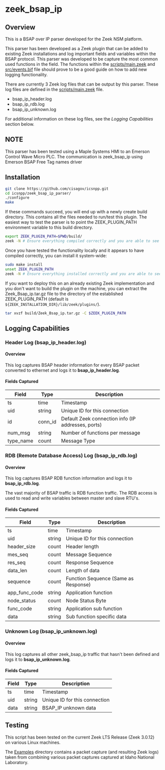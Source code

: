 # zeek_bsap_ip 

## Overview

This is a BSAP over IP parser developed for the Zeek NSM platform. 

This parser has been developed as a Zeek plugin that can be added to existing Zeek installations and log important fields and variables within the BSAP protocol. This parser was developed to be capture the most common used functions in the field. The functions within the [scripts/main.zeek](scripts/main.zeek) and [src/events.bif](src/events.bif) file should prove to be a good guide on how to add new logging functionality.

There are currently 3 Zeek log files that can be output by this parser. These log files are defined in the [scripts/main.zeek](scripts/main.zeek) file.
* bsap_ip_header.log
* bsap_ip_rdb.log
* bsap_ip_unknown.log 

For additional information on these log files, see the *Logging Capabilities* section below.

## NOTE
This parser has been tested using a Maple Systems HMI to an Emerson Control Wave Micro PLC. 
The communication is zeek_bsap_ip using Emerson BSAP Free Tag names driver

## Installation

```bash
git clone https://github.com/cisagov/icsnpp.git
cd icsnpp/zeek_bsap_ip_parser/
./configure
make
```

If these commands succeed, you will end up with a newly create build directory. This contains all the files needed to run/test this plugin. The easiest way to test the parser is to point the ZEEK_PLUGIN_PATH environment variable to this build directory.

```bash
export ZEEK_PLUGIN_PATH=$PWD/build/
zeek -N # Ensure everything compiled correctly and you are able to see Zeek::BSAP_IP
```

Once you have tested the functionality locally and it appears to have compiled correctly, you can install it system-wide:
```bash
sudo make install
unset ZEEK_PLUGIN_PATH
zeek -N # Ensure everything installed correctly and you are able to see Zeek::BSAP_IP
```

If you want to deploy this on an already existing Zeek implementation and you don't want to build the plugin on the machine, you can extract the Zeek_Bsap_ip.tar.gz file to the directory of the established ZEEK_PLUGIN_PATH (default is `${ZEEK_INSTALLATION_DIR}/lib/zeek/plugins/`).

```bash
tar xvzf build/Zeek_Bsap_ip.tar.gz -C $ZEEK_PLUGIN_PATH 
```

## Logging Capabilities

### Header Log (bsap_ip_header.log)

#### Overview

This log captures BSAP header information for every BSAP packet converted to ethernet and logs it to **bsap_ip_header.log**.

#### Fields Captured

| Field             | Type      | Description                                               |
| ----------------- |-----------|-----------------------------------------------------------| 
| ts                | time      | Timestamp                                                 |
| uid               | string    | Unique ID for this connection                             |
| id                | conn_id   | Default Zeek connection info (IP addresses, ports)        |
| num_msg           | string    | Number of functions per message                           |
| type_name         | count     | Message Type                                              |


### RDB (Remote Database Access) Log (bsap_ip_rdb.log)

#### Overview

This log captures BSAP RDB function information and logs it to **bsap_ip_rdb.log**.

The vast majority of BSAP traffic is RDB function traffic. The RDB access is used to read and write 
variables between master and slave RTU's.

#### Fields Captured

| Field                 | Type      | Description                                               |
| --------------------- |-----------|-----------------------------------------------------------|
| ts                    | time      | Timestamp                                                 |
| uid                   | string    | Unique ID for this connection                             |
| header_size           | count     | Header length                                             |
| mes_seq               | count     | Message Sequence                                          |
| res_seq               | count     | Response Sequence                                         |
| data_len              | count     | Length of data                                            |
| sequence              | count     | Function Sequence (Same as Response)                      |
| app_func_code         | string    | Application function                                      |
| node_status           | count     | Node Status Byte                                          |
| func_code             | string    | Application sub function                                  |
| data                  | string    | Sub function specific data                                |


### Unknown Log (bsap_ip_unknown.log)

#### Overview

This log captures all other zeek_bsap_ip traffic that hasn't been defined and logs it to **bsap_ip_unknown.log**.

#### Fields Captured

| Field                 | Type      | Description                                               |
| --------------------- |-----------|-----------------------------------------------------------|
| ts                    | time      | Timestamp                                                 |
| uid                   | string    | Unique ID for this connection                             |
| data                  | string    | BSAP_IP unknown data                                      |


## Testing

This script has been tested on the current Zeek LTS Release (Zeek 3.0.12) on various Linux machines.

The [Examples](examples) directory contains a packet capture (and resulting Zeek logs) taken from combining various packet captures captured at Idaho National Laboratory.
